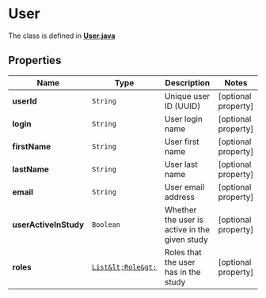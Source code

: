 

# User

The class is defined in **[User.java](../../src/main/java/org/openapitools/model/User.java)**

## Properties

Name | Type | Description | Notes
------------ | ------------- | ------------- | -------------
**userId** | `String` | Unique user ID (UUID) |  [optional property]
**login** | `String` | User login name |  [optional property]
**firstName** | `String` | User first name |  [optional property]
**lastName** | `String` | User last name |  [optional property]
**email** | `String` | User email address |  [optional property]
**userActiveInStudy** | `Boolean` | Whether the user is active in the given study |  [optional property]
**roles** | [`List&lt;Role&gt;`](Role.md) | Roles that the user has in the study |  [optional property]









